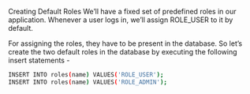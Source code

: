 Creating Default Roles
We’ll have a fixed set of predefined roles in our application. Whenever a user logs in, we’ll assign ROLE_USER to it by default.

For assigning the roles, they have to be present in the database. So let’s create the two default roles in the database by executing the following insert statements -

```bash
INSERT INTO roles(name) VALUES('ROLE_USER');
INSERT INTO roles(name) VALUES('ROLE_ADMIN');
```